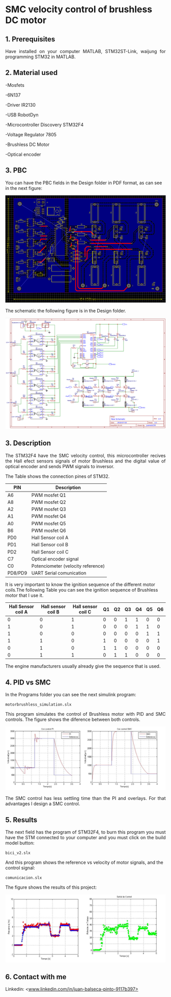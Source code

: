 # SMC velocity control of brushless DC motor
<!-- markdownlint-disable MD033 -->
<!-- markdownlint-disable MD047 -->
## 1. Prerequisites

<p align="justify">
Have installed on your computer MATLAB, STM32ST-Link, waijung for programming STM32 in MATLAB.
</p>

## 2. Material used

-Mosfets

-6N137

-Driver IR2130

-USB RobotDyn

-Microcontroller Discovery STM32F4

-Voltage Regulator 7805

-Brushless DC Motor

-Optical encoder

## 3. PBC

You can have the PBC fields in the Design folder in PDF format, as can see in the next figure:

<p align="center">
  <img src="Images/PCB.PNG">
</p>

The schematic the following figure is in the Design folder.

<p align="center">
  <img src="Images/Schematic.PNG">
</p>

## 3. Description

<p align="justify">
The STM32F4 have the SMC velocity control, this microcontroller recives the Hall efect sensors signals of motor Brushless and the digital value of optical encoder and sends PWM signals to inversor.

The Table shows the connection pines of STM32.

| PIN | Description |
| --- | --- |
| A6 | PWM mosfet Q1 |
| A8 | PWM mosfet Q2 |
| A2 | PWM mosfet Q3 |
| A1 | PWM mosfet Q4 |
| A0 | PWM mosfet Q5 |
| B6 | PWM mosfet Q6 |
| PD0 | Hall Sensor coil A |
| PD1 | Hall Sensor coil B |
| PD2 | Hall Sensor coil C |
| C7 | Optical encoder signal |
| C0 | Potenciometer (velocity reference) |
| PD8/PD9 | UART Serial comunication |

It is very important to know the ignition sequence of the different motor coils.The following Table you can see the ignition sequence of Brushless motor that I use it.
</p>

| Hall Sensor coil A |  Hall sensor coil B | Hall sensor coil C | Q1 | Q2 | Q3 | Q4 | Q5 | Q6 |
| --- | --- | --- | --- | --- | --- | --- | --- | --- |
| 0 | 0 | 1 | 0 | 0 | 1 | 1 | 0 | 0 |
| 1 | 0 | 1 | 0 | 0 | 0 | 1 | 1 | 0 |
| 1 | 0 | 0 | 0 | 0 | 0 | 0 | 1 | 1 |
| 1 | 1 | 0 | 1 | 0 | 0 | 0 | 0 | 1 |
| 0 | 1 | 0 | 1 | 1 | 0 | 0 | 0 | 0 |
| 0 | 1 | 1 | 0 | 1 | 1 | 0 | 0 | 0 |

The engine manufacturers usually already give the sequence that is used.

## 4. PID vs SMC

<p align="justify">
In the  Programs folder you can see the next simulink program:
</p>

    motorbrushless_simulation.slx

<p align="justify">
This program simulates the control of Brushless motor with PID and SMC controls. The figure shows the diference between both controls.
</p>

<p align="center">
  <img src="Images/PIDvsSMC.PNG">
</p>

<p align="justify">
The SMC control has less settling time than the PI and overlays. For that advantages I design a SMC control.
</p>

## 5. Results

<p align="justify">
The next field has the program of STM32F4, to burn this program you must have the STM connected to your computer and you must click on the build model button:
</p>

    bici_v2.slx  

And this program shows the reference vs velocity of motor signals, and the control signal:

    comunicacion.slx

The figure shows the results of this project:

<p align="center">
  <img src="Images/results.PNG">
</p>

## 6. Contact with me

Linkedin: <www.linkedin.com/in/juan-balseca-pinto-9117b397>